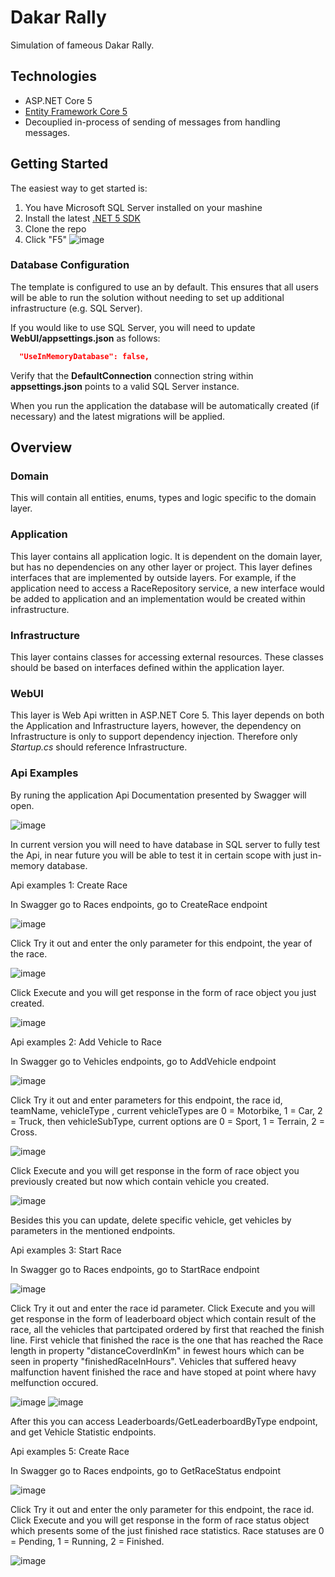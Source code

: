 # Dakar Rally 

Simulation of fameous Dakar Rally.

## Technologies

* ASP.NET Core 5
* [Entity Framework Core 5](https://docs.microsoft.com/en-us/ef/core/)
* Decouplied in-process of sending of messages from handling messages.

## Getting Started

The easiest way to get started is:

 1. You have Microsoft SQL Server installed on your mashine
 2. Install the latest [.NET 5 SDK](https://dotnet.microsoft.com/download/dotnet/5.0)
 3. Clone the repo
 4. Click "F5"
![image](https://user-images.githubusercontent.com/43738975/117586394-2bf8f700-b118-11eb-8613-31815e295182.png)

### Database Configuration

The template is configured to use an  by default. This ensures that all users will be able to run the solution without needing to set up additional infrastructure (e.g. SQL Server).

If you would like to use SQL Server, you will need to update **WebUI/appsettings.json** as follows:

```json
  "UseInMemoryDatabase": false,
```

Verify that the **DefaultConnection** connection string within **appsettings.json** points to a valid SQL Server instance. 

When you run the application the database will be automatically created (if necessary) and the latest migrations will be applied.

## Overview

### Domain

This will contain all entities, enums, types and logic specific to the domain layer.

### Application

This layer contains all application logic. It is dependent on the domain layer, but has no dependencies on any other layer or project. This layer defines interfaces that are implemented by outside layers. For example, if the application need to access a RaceRepository service, a new interface would be added to application and an implementation would be created within infrastructure.

### Infrastructure

This layer contains classes for accessing external resources. These classes should be based on interfaces defined within the application layer.

### WebUI

This layer is Web Api written in ASP.NET Core 5. This layer depends on both the Application and Infrastructure layers, however, the dependency on Infrastructure is only to support dependency injection. Therefore only *Startup.cs* should reference Infrastructure.

### Api Examples

By runing the application Api Documentation presented by Swagger will open. 

![image](https://user-images.githubusercontent.com/43738975/117586620-99f1ee00-b119-11eb-9f8f-47a3e1b126d5.png)

In current version you will need to have database in SQL server to fully test the Api, in near future you will be able to test it in certain scope with just in-memory database.

Api examples 1: Create Race

In Swagger go to Races endpoints, go to CreateRace endpoint

![image](https://user-images.githubusercontent.com/43738975/117586854-146f3d80-b11b-11eb-8d06-850b80c59d22.png)

Click Try it out and enter the only parameter for this endpoint, the year of the race.

![image](https://user-images.githubusercontent.com/43738975/117586895-61531400-b11b-11eb-9cc2-b482adecde24.png)

Click Execute and you will get response in the form of race object you just created.

![image](https://user-images.githubusercontent.com/43738975/117586936-9f503800-b11b-11eb-9128-d9ae485dae60.png)


Api examples 2: Add Vehicle to Race

In Swagger go to Vehicles endpoints, go to AddVehicle endpoint

![image](https://user-images.githubusercontent.com/43738975/117586996-f48c4980-b11b-11eb-8ff0-51d97a02d377.png)

Click Try it out and enter parameters for this endpoint, the race id, teamName,
vehicleType , current vehicleTypes are 0 = Motorbike, 1 = Car, 2 = Truck, 
then vehicleSubType, current options are 0 = Sport, 1 = Terrain, 2 = Cross.

![image](https://user-images.githubusercontent.com/43738975/117587039-31f0d700-b11c-11eb-8d4c-012958df4a5b.png)

Click Execute and you will get response in the form of race object you previously created but now which contain vehicle you created.

![image](https://user-images.githubusercontent.com/43738975/117587165-eb4fac80-b11c-11eb-99b4-e0247c638a59.png)

Besides this you can update, delete specific vehicle, get vehicles by parameters in the mentioned endpoints.

Api examples 3: Start Race

In Swagger go to Races endpoints, go to StartRace endpoint

![image](https://user-images.githubusercontent.com/43738975/117587270-4a152600-b11d-11eb-958b-91e9f6bfba20.png)

Click Try it out and enter the race id parameter.
Click Execute and you will get response in the form of leaderboard object which contain result of the race, all the vehicles that partcipated ordered by first that reached the finish line. First vehicle that finished the race is the one that has reached the Race length in property "distanceCoverdInKm" in fewest hours which can be seen in property "finishedRaceInHours". Vehicles that suffered heavy malfunction havent finished the race and have stoped at point where havy melfunction occured.

![image](https://user-images.githubusercontent.com/43738975/117587502-92811380-b11e-11eb-93a8-281779339a06.png)
![image](https://user-images.githubusercontent.com/43738975/117587517-a2005c80-b11e-11eb-8cbd-892f80ed61a1.png)

After this you can access Leaderboards/GetLeaderboardByType endpoint, and get Vehicle Statistic endpoints.

Api examples 5: Create Race

In Swagger go to Races endpoints, go to GetRaceStatus endpoint

![image](https://user-images.githubusercontent.com/43738975/117587631-3e2a6380-b11f-11eb-9d50-4ef462bce562.png)

Click Try it out and enter the only parameter for this endpoint, the race id.
Click Execute and you will get response in the form of race status object which presents some of the just finished race statistics.
Race statuses are 0 = Pending, 1 = Running, 2 = Finished.

![image](https://user-images.githubusercontent.com/43738975/117587690-6d40d500-b11f-11eb-9842-1c7bfbd4e80a.png)
